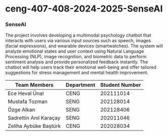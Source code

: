 # ceng-407-408-2024-2025-SenseAI
### SenseAI
The project involves developing a multimodal psychology chatbot that interacts with users via various input sources such as speech, images (facial expressions), and wearable devices (smartwatches). The system will analyze emotional states and user context using Natural Language Processing (NLP), image recognition, and biometric data to perform sentiment analysis and provide personalized feedback instantly. The chatbot will help users track their emotional well-being and offer tailored suggestions for stress management and mental health improvement.


| Team Members            | Department    | Student Number  |
| ----------------------- | ------------- | --------------- |
| Ece Heval Ünal          | CENG          | 202111014       |
| Mustafa Tozman          | SENG          | 202128014       |
| Özge Alkan              | SENG          | 202128406       |
| Sadrettin Anıl Karaçay  | SENG          | 202011046       |
| Zeliha Aybüke Baştürk   | CENG          | 202028034       |
